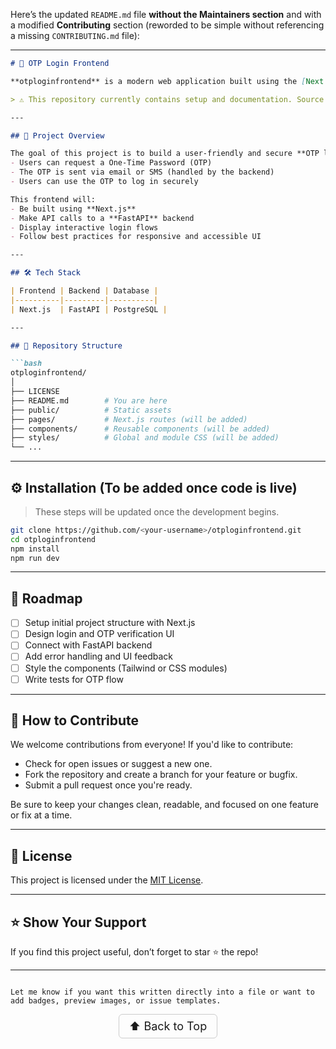 Here’s the updated `README.md` file **without the Maintainers section** and with a modified **Contributing** section (reworded to be simple without referencing a missing `CONTRIBUTING.md` file):

---

````markdown
# 🔐 OTP Login Frontend

**otploginfrontend** is a modern web application built using the [Next.js](https://nextjs.org/) framework. It is designed to interact with a FastAPI backend and a PostgreSQL database for secure OTP-based authentication.

> ⚠️ This repository currently contains setup and documentation. Source code will be added soon.

---

## 🚀 Project Overview

The goal of this project is to build a user-friendly and secure **OTP login system** where:
- Users can request a One-Time Password (OTP)
- The OTP is sent via email or SMS (handled by the backend)
- Users can use the OTP to log in securely

This frontend will:
- Be built using **Next.js**
- Make API calls to a **FastAPI** backend
- Display interactive login flows
- Follow best practices for responsive and accessible UI

---

## 🛠️ Tech Stack

| Frontend | Backend | Database |
|----------|---------|----------|
| Next.js  | FastAPI | PostgreSQL |

---

## 📁 Repository Structure

```bash
otploginfrontend/
│
├── LICENSE
├── README.md        # You are here
├── public/          # Static assets
├── pages/           # Next.js routes (will be added)
├── components/      # Reusable components (will be added)
├── styles/          # Global and module CSS (will be added)
└── ...
````

---

## ⚙️ Installation (To be added once code is live)

> These steps will be updated once the development begins.

```bash
git clone https://github.com/<your-username>/otploginfrontend.git
cd otploginfrontend
npm install
npm run dev
```

---

## 📌 Roadmap

* [ ] Setup initial project structure with Next.js
* [ ] Design login and OTP verification UI
* [ ] Connect with FastAPI backend
* [ ] Add error handling and UI feedback
* [ ] Style the components (Tailwind or CSS modules)
* [ ] Write tests for OTP flow

---

## 🤝 How to Contribute

We welcome contributions from everyone!
If you'd like to contribute:

* Check for open issues or suggest a new one.
* Fork the repository and create a branch for your feature or bugfix.
* Submit a pull request once you're ready.

Be sure to keep your changes clean, readable, and focused on one feature or fix at a time.

---

## 📄 License

This project is licensed under the [MIT License](LICENSE).

---

## ⭐️ Show Your Support

If you find this project useful, don’t forget to star ⭐ the repo!

---

```

Let me know if you want this written directly into a file or want to add badges, preview images, or issue templates.
```

<p align="center">
  <a href="#top" style="font-size: 18px; padding: 8px 16px; display: inline-block; border: 1px solid #ccc; border-radius: 6px; text-decoration: none;">
    ⬆️ Back to Top
  </a>
</p>

